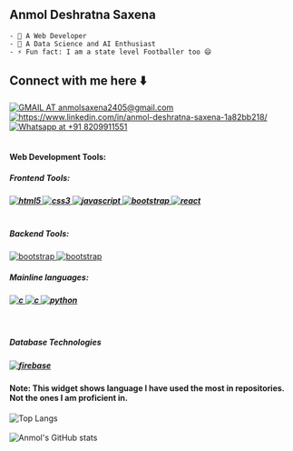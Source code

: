 ## **Anmol Deshratna Saxena**

```
- 🔭 A Web Developer
- 🌱 A Data Science and AI Enthusiast
- ⚡ Fun fact: I am a state level Footballer too 😄
```
## Connect with me here ⬇️

<a href="https://mail.google.com/mail/?view=cm&fs=1&to=anmolsaxena2405@gmail.com" target="blank"><img align="center" src="https://img.shields.io/badge/Gmail-D14836?style=for-the-badge&logo=gmail&logoColor=white" alt="GMAIL AT anmolsaxena2405@gmail.com"/></a>
<a href="https://www.linkedin.com/in/anmol-deshratna-saxena-1a82bb218/" target="blank"><img align="center" src="https://img.shields.io/badge/LinkedIn-0077B5?style=for-the-badge&logo=linkedin&logoColor=white" alt="https://www.linkedin.com/in/anmol-deshratna-saxena-1a82bb218/"/></a>
<a href="https://api.whatsapp.com/send?phone=8209911551&text=Hello!" target="blank"><img align="center" src="https://img.shields.io/badge/WhatsApp-25D366?style=for-the-badge&logo=whatsapp&logoColor=white" alt="Whatsapp at +91 8209911551"/></a> 
<br>
<br>

<h4 align = "left">Web Development Tools:</h4>
 <h5 align = "left">Frontend Tools:</h5>
 <h5> <a href="https://www.w3.org/html/" target="_blank" rel="noreferrer"> <img src="https://img.shields.io/badge/HTML5-E34F26?style=for-the-badge&logo=html5&logoColor=white" alt="html5"/> </a>
<a href="https://www.w3schools.com/css/" target="_blank" rel="noreferrer"> <img src="https://img.shields.io/badge/CSS3-1572B6?style=for-the-badge&logo=css3&logoColor=white" alt="css3"/> </a><a href="https://developer.mozilla.org/en-US/docs/Web/JavaScript" target="_blank" rel="noreferrer"> <img src="https://img.shields.io/badge/JavaScript-323330?style=for-the-badge&logo=javascript&logoColor=F7DF1E" alt="javascript"/> </a>  <a href="https://getbootstrap.com" target="_blank" rel="noreferrer"> <img src="https://img.shields.io/badge/Bootstrap-563D7C?style=for-the-badge&logo=bootstrap&logoColor=white" alt="bootstrap"/> </a>
 <a href="https://reactjs.org/" target="_blank" rel="noreferrer"> <img src="https://img.shields.io/badge/React-20232A?style=for-the-badge&logo=react&logoColor=61DAFB" alt="react"/>
<br> </a>
  <br>
  <h5 align = "left">Backend Tools:</h5>
 <a href="https://expressjs.com/" target="_blank" rel="noreferrer"> <img src="https://img.shields.io/badge/Express.js-000000?style=for-the-badge&logo=express&logoColor=white" alt="bootstrap"/> </a><a href="https://nodejs.org/en/" target="_blank" rel="noreferrer"> <img src="https://img.shields.io/badge/Node.js-339933?style=for-the-badge&logo=nodedotjs&logoColor=white" alt="bootstrap"/></a> 
<h5 align = "left">Mainline languages:<h5>
<a href="https://www.cprogramming.com/" target="_blank" rel="noreferrer"> <img src="https://img.shields.io/badge/C-00599C?style=for-the-badge&logo=c&logoColor=white" alt="c"/> </a><a href="https://isocpp.org/" target="_blank" rel="noreferrer"> <img src="https://img.shields.io/badge/C%2B%2B-00599C?style=for-the-badge&logo=c%2B%2B&logoColor=white" alt="c"/> </a> <a href="https://www.python.org" target="_blank" rel="noreferrer"> <img src="https://img.shields.io/badge/Python-FFD43B?style=for-the-badge&logo=python&logoColor=darkgreen" alt="python"/> </a>
 <br>
<br>
<br>
<h5 align="left">Database Technologies<h5>
   <a href="https://www.mysql.com/" target="_blank" rel="noreferrer"> <img src="https://img.shields.io/badge/MySQL-005C84?style=for-the-badge&logo=mysql&logoColor=white" alt="firebase"/> </a>
<h4> Note: This widget shows language I have used the most in repositories. Not the ones I am proficient in.</h4>
  
![Top Langs](https://github-readme-stats.vercel.app/api/top-langs/?username=Ads2405&layout=compact)
<br>
<br>
![Anmol's GitHub stats](https://github-readme-stats.vercel.app/api?username=Ads2405&show_icons=true&theme=radical) 
